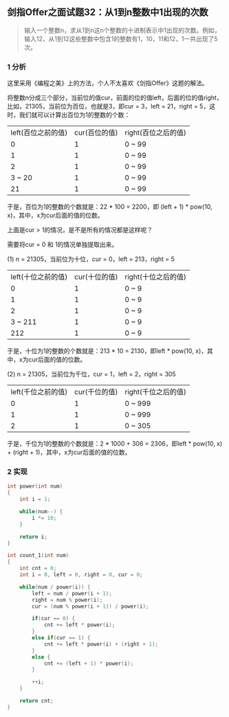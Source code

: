 ## 剑指Offer之面试题32：从1到n整数中1出现的次数

> 输入一个整数n，求从1到n这n个整数的十进制表示中1出现的次数。例如，输入12，从1到12这些整数中包含1的整数有1，10，11和12，1一共出现了5次。

### 1 分析

这里采用《编程之美》上的方法，个人不太喜欢《剑指Offer》这题的解法。

将整数n分成三个部分，当前位的值cur，前面的位的值left，后面的位的值right，比如，21305，当前位为百位，也就是3，即cur = 3，left = 21，right = 5，这时，我们就可以计算出百位为1的整数的个数：

<table>
<tr>
	<td>left(百位之前的值)</td>
	<td>cur(百位的值)</td>
	<td>right(百位之后的值)</td>
</tr>
<tr>
	<td>0</td>
	<td>1</td>
	<td>0 ~ 99</td>
</tr>
<tr>
	<td>1</td>
	<td>1</td>
	<td>0 ~ 99</td>
</tr>
<tr>
	<td>2</td>
	<td>1</td>
	<td>0 ~ 99</td>
</tr>
<tr>
	<td>3 ~ 20</td>
	<td>1</td>
	<td>0 ~ 99</td>
</tr>
<tr>
	<td>21</td>
	<td>1</td>
	<td>0 ~ 99</td>
</tr>
</table>

于是，百位为1的整数的个数就是：22 * 100 = 2200，即 (left + 1) * pow(10, x)，其中，x为cur后面的值的位数。

上面是cur > 1的情况，是不是所有的情况都是这样呢？

需要将cur = 0 和 1的情况单独提取出来。

(1) n = 21305，当前位为十位，cur = 0，left = 213，right = 5

<table>
<tr>
	<td>left(十位之前的值)</td>
	<td>cur(十位的值)</td>
	<td>right(十位之后的值)</td>
</tr>
<tr>
	<td>0</td>
	<td>1</td>
	<td>0 ~ 9</td>
</tr>
<tr>
	<td>1</td>
	<td>1</td>
	<td>0 ~ 9</td>
</tr>
<tr>
	<td>2</td>
	<td>1</td>
	<td>0 ~ 9</td>
</tr>
<tr>
	<td>3 ~ 211</td>
	<td>1</td>
	<td>0 ~ 9</td>
</tr>
<tr>
	<td>212</td>
	<td>1</td>
	<td>0 ~ 9</td>
</tr>
</table>

于是，十位为1的整数的个数就是：213 * 10 = 2130，即left * pow(10, x)，其中，x为cur后面的值的位数。

(2) n = 21305，当前位为千位，cur = 1，left = 2，right = 305

<table>
<tr>
	<td>left(千位之前的值)</td>
	<td>cur(千位的值)</td>
	<td>right(千位之后的值)</td>
</tr>
<tr>
	<td>0</td>
	<td>1</td>
	<td>0 ~ 999</td>
</tr>
<tr>
	<td>1</td>
	<td>1</td>
	<td>0 ~ 999</td>
</tr>
<tr>
	<td>2</td>
	<td>1</td>
	<td>0 ~ 305</td>
</tr>
</table>

于是，千位为1的整数的个数就是：2 * 1000 + 306 = 2306，即left * pow(10, x) + (right + 1)，其中，x为cur后面的值的位数。

### 2 实现

``` C++
int power(int num)
{
	int i = 1;

	while(num--) {
		i *= 10;
	}

	return i;
}

int count_1(int num)
{
	int cnt = 0;
	int i = 0, left = 0, right = 0, cur = 0;

	while(num / power(i)) {
		left = num / power(i + 1);
		right = num % power(i);
		cur = (num % power(i + 1)) / power(i);

		if(cur == 0) {
			cnt += left * power(i);
		}
		else if(cur == 1) {
			cnt += left * power(i) + (right + 1);
		}
		else {
			cnt += (left + 1) * power(i);
		}

		++i;
	}

	return cnt;
}
```
